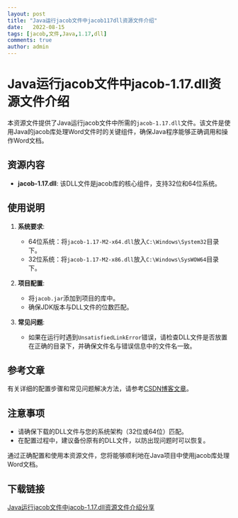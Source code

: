 ```yaml
---
layout: post
title: "Java运行jacob文件中jacob117dll资源文件介绍"
date:   2022-08-15
tags: [jacob,文件,Java,1.17,dll]
comments: true
author: admin
---
```

# Java运行jacob文件中jacob-1.17.dll资源文件介绍

本资源文件提供了Java运行jacob文件中所需的`jacob-1.17.dll`文件。该文件是使用Java的jacob库处理Word文件时的关键组件，确保Java程序能够正确调用和操作Word文档。

## 资源内容

- **jacob-1.17.dll**: 该DLL文件是jacob库的核心组件，支持32位和64位系统。

## 使用说明

1. **系统要求**:
   - 64位系统：将`jacob-1.17-M2-x64.dll`放入`C:\Windows\System32`目录下。
   - 32位系统：将`jacob-1.17-M2-x86.dll`放入`C:\Windows\SysWOW64`目录下。

2. **项目配置**:
   - 将`jacob.jar`添加到项目的库中。
   - 确保JDK版本与DLL文件的位数匹配。

3. **常见问题**:
   - 如果在运行时遇到`UnsatisfiedLinkError`错误，请检查DLL文件是否放置在正确的目录下，并确保文件名与错误信息中的文件名一致。

## 参考文章

有关详细的配置步骤和常见问题解决方法，请参考[CSDN博客文章](https://blog.csdn.net/xia_1997/article/details/81805707)。

## 注意事项

- 请确保下载的DLL文件与您的系统架构（32位或64位）匹配。
- 在配置过程中，建议备份原有的DLL文件，以防出现问题时可以恢复。

通过正确配置和使用本资源文件，您将能够顺利地在Java项目中使用jacob库处理Word文档。

## 下载链接

[Java运行jacob文件中jacob-1.17.dll资源文件介绍分享](https://pan.quark.cn/s/6c15e5935d90)